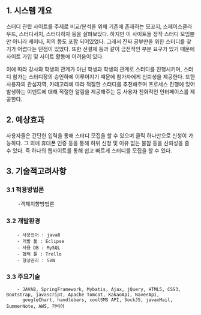 
## 1. 시스템 개요
스터디 관련 사이트를 주제로 비교/분석을 위해 기존에 존재하는 모꼬지, 스페이스클라우드, 스터디서치, 스터디하자 등을 살펴보았다. 하지만 이 사이트들 정작 스터디 모임뿐만 아니라 세미나, 회의 등도 포함 되어있었다. 그래서 진짜 공부만을 위한 스터디를 찾기가 어렵다는 단점이 있었다. 또한 선결제 등과 같이 금전적인 부분 요구가 있기 때문에 사이트 가입 및 사이트 활동에 어려움이 있다.

이에 따라 강사와 학생의 관계가 아닌 학생과 학생의 관계로 스터디를 진행시키며, 스터디 참가는 스터디장의 승인하에 이루어지기 때문에 참가자에게 신뢰성을 제공한다. 또한 사용자의 관심지역, 카테고리에 따라 적절한 스터디를 추천해주며 프로세스 진행에 있어 발생하는 이벤트에 대해 적절한 알림을 제공해주는 등 사용자 친화적인 인터페이스를 제공한다.

## 2. 예상효과
사용자들은 간단한 입력을 통해 스터디 모집을 할 수 있으며 클릭 하나만으로 신청이 가능하다. 그 외에 휴대폰 인증 등을 통해 허위 신청 및 이유 없는 불참 등을 신뢰성을 줄 수 있다. 즉 하나의 웹사이트를 통해 쉽고 빠르게 스터디를 모집을 할 수 있다.

## 3. 기술적고려사항
 ### 3.1 적용방법론
         -객체지향방법론
 ### 3.2 개발환경
        - 사용언어 : java8
        - 개발 툴 : Eclipse
        - 사용 DB : MySQL
        - 협력 툴 : Trello
        - 형상관리 : SVN
 ### 3.3 주요기술
        - JAVA8, SpringFramework, Mybatis, Ajax, jQuery, HTML5, CSS3, Bootstrap, javascript, Apache Tomcat, KakaoApi, NaverApi,        
          googleChart, handlebars, coolSMS API, SockJS, javaxMail, SummerNote, AWS, 가비아
    

